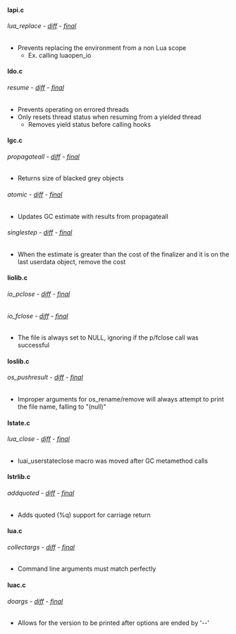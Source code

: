 #### lapi.c

###### lua_replace - [diff](changes.diff#L22) - [final](src/lapi.c#L199)
  - Prevents replacing the environment from a non Lua scope
    - Ex. calling luaopen_io

#### ldo.c

###### resume - [diff](changes.diff#L173) - [final](src/ldo.c#L383)
  - Prevents operating on errored threads
  - Only resets thread status when resuming from a yielded thread
    - Removes yield status before calling hooks

#### lgc.c

###### propagateall - [diff](changes.diff#L214) - [final](src/lgc.c#L323)
  - Returns size of blacked grey objects

###### atomic - [diff](changes.diff#L221) - [final](src/lgc.c#L540)
  - Updates GC estimate with results from propagateall 

###### singlestep - [diff](changes.diff#L230) - [final](src/lgc.c#L556)
  - When the estimate is greater than the cost of the finalizer and it is on the last userdata object, remove the cost

#### liolib.c

###### io_pclose - [diff](changes.diff#L251) - [final](src/liolib.c#99)
###### io_fclose - [diff](changes.diff#L260) - [final](src/liolib.c#107)
  - The file is always set to NULL, ignoring if the p/fclose call was successful

#### loslib.c

###### os_pushresult - [diff](changes.diff#L365) - [final](src/loslib.c#23)
  - Improper arguments for os_rename/remove will always attempt to print the file name, falling to "(null)"

#### lstate.c

###### lua_close - [diff](changes.diff#L481) - [final](src/loslib.c#199)
  - luai_userstateclose macro was moved after GC metamethod calls

#### lstrlib.c

###### addquoted - [diff](changes.diff#L506) - [final](src/lstrlib.c#695)
  - Adds quoted (%q) support for carriage return

#### lua.c

###### collectargs - [diff](changes.diff#L555) - [final](src/lstrlib.c#259)
  - Command line arguments must match perfectly

#### luac.c

###### doargs - [diff](changes.diff#L629) - [final](src/lstrlib.c#70)
  - Allows for the version to be printed after options are ended by '--'